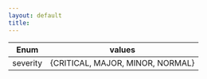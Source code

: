```yaml
---
layout: default
title:
---
```

| Enum     | values                           |
|----------|----------------------------------|
| severity | {CRITICAL, MAJOR, MINOR, NORMAL} |